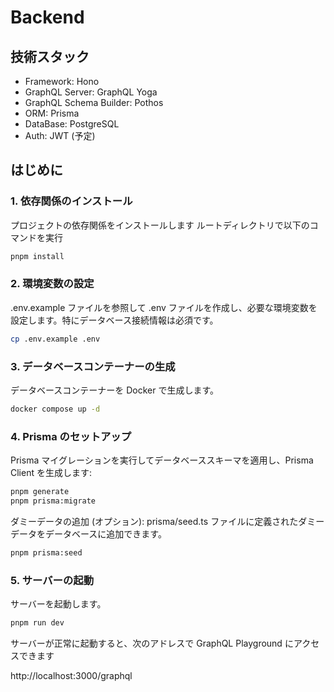 # Backend

## 技術スタック

- Framework: Hono
- GraphQL Server: GraphQL Yoga
- GraphQL Schema Builder: Pothos
- ORM: Prisma
- DataBase: PostgreSQL
- Auth: JWT (予定)

## はじめに

### 1. 依存関係のインストール

プロジェクトの依存関係をインストールします
ルートディレクトリで以下のコマンドを実行

```bash
pnpm install
```

### 2. 環境変数の設定

.env.example ファイルを参照して .env ファイルを作成し、必要な環境変数を設定します。特にデータベース接続情報は必須です。

```bash
cp .env.example .env
```

### 3. データベースコンテーナーの生成

データベースコンテーナーを Docker で生成します。

```bash
docker compose up -d
```

### 4. Prisma のセットアップ

Prisma マイグレーションを実行してデータベーススキーマを適用し、Prisma Client を生成します:

```bash
pnpm generate
pnpm prisma:migrate
```

ダミーデータの追加 (オプション):
prisma/seed.ts ファイルに定義されたダミーデータをデータベースに追加できます。

```bash
pnpm prisma:seed
```

### 5. サーバーの起動

サーバーを起動します。

```bash
pnpm run dev
```

サーバーが正常に起動すると、次のアドレスで GraphQL Playground にアクセスできます

http://localhost:3000/graphql
